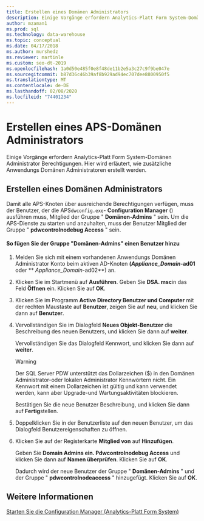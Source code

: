 ```yaml
---
title: Erstellen eines Domänen Administrators
description: Einige Vorgänge erfordern Analytics-Platt Form System-Domänen Administrator Berechtigungen. Hier wird erläutert, wie zusätzliche Anwendungs Domänen Administratoren erstellt werden.
author: mzaman1
ms.prod: sql
ms.technology: data-warehouse
ms.topic: conceptual
ms.date: 04/17/2018
ms.author: murshedz
ms.reviewer: martinle
ms.custom: seo-dt-2019
ms.openlocfilehash: 1a0d50e485f0e8f48de11b2e5a3c27c9f9be047e
ms.sourcegitcommit: b87d36c46b39af8b929ad94ec707dee8800950f5
ms.translationtype: MT
ms.contentlocale: de-DE
ms.lasthandoff: 02/08/2020
ms.locfileid: "74401234"
---
```

# <a name="create-an-aps-domain-administrator"></a>Erstellen eines APS-Domänen Administrators
Einige Vorgänge erfordern Analytics-Platt Form System-Domänen Administrator Berechtigungen. Hier wird erläutert, wie zusätzliche Anwendungs Domänen Administratoren erstellt werden.  
  
## <a name="create-a-domain-administrator"></a>Erstellen eines Domänen Administrators  
Damit alle APS-Knoten über ausreichende Berechtigungen verfügen, muss der Benutzer, der die APS`dwconfig.exe`- **Configuration Manager** () ausführen muss, Mitglied der Gruppe " **Domänen-Admins** " sein. Um die APS-Dienste zu starten und anzuhalten, muss der Benutzer Mitglied der Gruppe " **pdwcontrolnodebug Access** " sein.  
  
#### <a name="to-add-a-user-to-the-domain-admins-group"></a>So fügen Sie der Gruppe "Domänen-Admins" einen Benutzer hinzu  
  
1.  Melden Sie sich mit einem vorhandenen Anwendungs Domänen Administrator Konto beim aktiven AD-Knoten **(_Appliance\_Domain_-ad01** oder ** _Appliance\_Domain_-ad02**) an.  
  
2.  Klicken Sie im Startmenü auf **Ausführen**. Geben Sie **DSA. msc**in das Feld **Öffnen** ein. Klicken Sie auf **OK**.  
  
3.  Klicken Sie im Programm **Active Directory Benutzer und Computer** mit der rechten Maustaste auf **Benutzer**, zeigen Sie auf **neu**, und klicken Sie dann auf **Benutzer**.  
  
4.  Vervollständigen Sie im Dialogfeld **Neues Objekt-Benutzer** die Beschreibung des neuen Benutzers, und klicken Sie dann auf **weiter**.  
  
    Vervollständigen Sie das Dialogfeld Kennwort, und klicken Sie dann auf **weiter**.  
  
    > [!WARNING]  
    > Der SQL Server PDW unterstützt das Dollarzeichen ($) in den Domänen Administrator-oder lokalen Administrator Kennwörtern nicht. Ein Kennwort mit einem Dollarzeichen ist gültig und kann verwendet werden, kann aber Upgrade-und Wartungsaktivitäten blockieren.  
  
    Bestätigen Sie die neue Benutzer Beschreibung, und klicken Sie dann auf **Fertig**stellen.  
  
5.  Doppelklicken Sie in der Benutzerliste auf den neuen Benutzer, um das Dialogfeld Benutzereigenschaften zu öffnen.  
  
6.  Klicken Sie auf der Registerkarte **Mitglied von** auf **Hinzufügen**.  
  
    Geben Sie **Domain Admins ein. Pdwcontrolnodebug Access** und klicken Sie dann auf **Namen überprüfen**. Klicken Sie auf **OK**.  
  
    Dadurch wird der neue Benutzer der Gruppe " **Domänen-Admins** " und der Gruppe " **pdwcontrolnodeaccess** " hinzugefügt. Klicken Sie auf **OK**.  
  
## <a name="see-also"></a>Weitere Informationen  
[Starten Sie die Configuration Manager &#40;Analytics-Platt Form System&#41;](launch-the-configuration-manager.md)  
  
